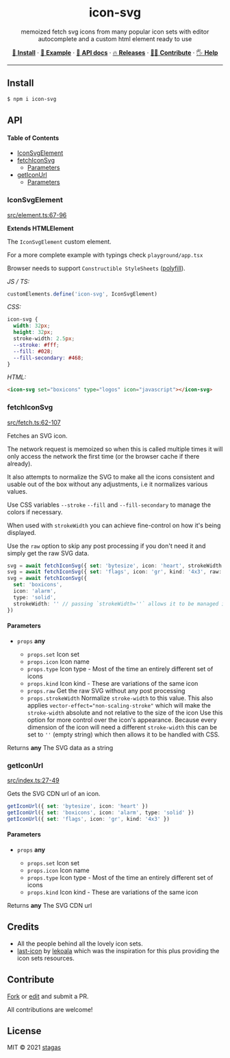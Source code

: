 <h1 align="center">icon-svg</h1>

<p align="center">
memoized fetch svg icons from many popular icon sets with editor autocomplete and a custom html element ready to use
</p>

<p align="center">
   <a href="#install">        🔧 <strong>Install</strong></a>
 · <a href="#example">        🧩 <strong>Example</strong></a>
 · <a href="#api">            📜 <strong>API docs</strong></a>
 · <a href="https://github.com/stagas/icon-svg/releases"> 🔥 <strong>Releases</strong></a>
 · <a href="#contribute">     💪🏼 <strong>Contribute</strong></a>
 · <a href="https://github.com/stagas/icon-svg/issues">   🖐️ <strong>Help</strong></a>
</p>

***

## Install

```sh
$ npm i icon-svg
```

## API

<!-- Generated by documentation.js. Update this documentation by updating the source code. -->

#### Table of Contents

*   [IconSvgElement](#iconsvgelement)
*   [fetchIconSvg](#fetchiconsvg)
    *   [Parameters](#parameters)
*   [getIconUrl](#geticonurl)
    *   [Parameters](#parameters-1)

### IconSvgElement

[src/element.ts:67-96](https://github.com/stagas/icon-svg/blob/c56333488a0ecb76356880328c9cbe5a2f626967/src/element.ts#L67-L96 "Source code on GitHub")

**Extends HTMLElement**

The `IconSvgElement` custom element.

For a more complete example with typings check `playground/app.tsx`

Browser needs to support `Constructible StyleSheets` ([polyfill](https://github.com/calebdwilliams/construct-style-sheets)).

*JS / TS:*

```ts
customElements.define('icon-svg', IconSvgElement)
```

*CSS:*

```css
icon-svg {
  width: 32px;
  height: 32px;
  stroke-width: 2.5px;
  --stroke: #fff;
  --fill: #028;
  --fill-secondary: #468;
}
```

*HTML:*

```html
<icon-svg set="boxicons" type="logos" icon="javascript"></icon-svg>
```

### fetchIconSvg

[src/fetch.ts:62-107](https://github.com/stagas/icon-svg/blob/c56333488a0ecb76356880328c9cbe5a2f626967/src/fetch.ts#L62-L107 "Source code on GitHub")

Fetches an SVG icon.

The network request is memoized so when this is called multiple times
it will only access the network the first time (or the browser cache if there already).

It also attempts to normalize the SVG to make all the icons consistent and
usable out of the box without any adjustments, i.e it normalizes various values.

Use CSS variables `--stroke` `--fill` and `--fill-secondary` to manage
the colors if necessary.

When used with `strokeWidth` you can achieve fine-control on how it's being displayed.

Use the `raw` option to skip any post processing if you don't need it and simply get
the raw SVG data.

```ts
svg = await fetchIconSvg({ set: 'bytesize', icon: 'heart', strokeWidth: '2px' })
svg = await fetchIconSvg({ set: 'flags', icon: 'gr', kind: '4x3', raw: true })
svg = await fetchIconSvg({
  set: 'boxicons',
  icon: 'alarm',
  type: 'solid',
  strokeWidth: '' // passing `strokeWidth=''` allows it to be managed in CSS
})
```

#### Parameters

*   `props` **any**&#x20;

    *   `props.set`  Icon set
    *   `props.icon`  Icon name
    *   `props.type`  Icon type - Most of the time an entirely different set of icons
    *   `props.kind`  Icon kind - These are variations of the same icon
    *   `props.raw`  Get the raw SVG without any post processing
    *   `props.strokeWidth`  Normalize `stroke-width` to this value.
        This also applies `vector-effect="non-scaling-stroke"` which will make the
        `stroke-width` absolute and not relative to the size of the icon
        Use this option for more control over the icon's appearance.
        Because every dimension of the icon will need a different `stroke-width`
        this can be set to `''` (empty string) which then allows it to be handled with CSS.

Returns **any** The SVG data as a string

### getIconUrl

[src/index.ts:27-49](https://github.com/stagas/icon-svg/blob/c56333488a0ecb76356880328c9cbe5a2f626967/src/index.ts#L27-L49 "Source code on GitHub")

Gets the SVG CDN url of an icon.

```ts
getIconUrl({ set: 'bytesize', icon: 'heart' })
getIconUrl({ set: 'boxicons', icon: 'alarm', type: 'solid' })
getIconUrl({ set: 'flags', icon: 'gr', kind: '4x3' })
```

#### Parameters

*   `props` **any**&#x20;

    *   `props.set`  Icon set
    *   `props.icon`  Icon name
    *   `props.type`  Icon type - Most of the time an entirely different set of icons
    *   `props.kind`  Icon kind - These are variations of the same icon

Returns **any** The SVG CDN url

## Credits

*   All the people behind all the lovely icon sets.
*   [last-icon](https://github.com/lekoala/last-icon) by [lekoala](https://github.com/lekoala) which was the inspiration for this plus providing the icon sets resources.

## Contribute

[Fork](https://github.com/stagas/icon-svg/fork) or
[edit](https://github.dev/stagas/icon-svg) and submit a PR.

All contributions are welcome!

## License

MIT © 2021
[stagas](https://github.com/stagas)
